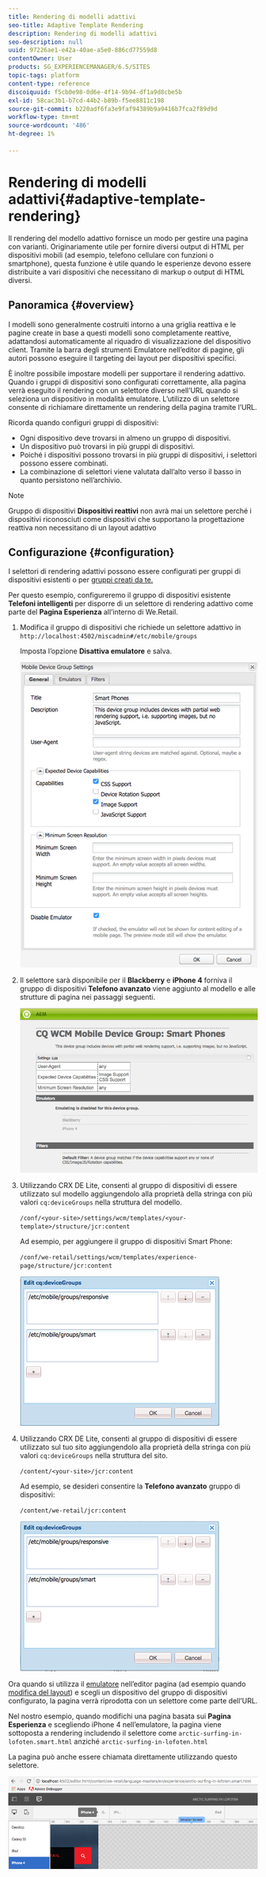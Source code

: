 ```yaml
---
title: Rendering di modelli adattivi
seo-title: Adaptive Template Rendering
description: Rendering di modelli adattivi
seo-description: null
uuid: 97226ae1-e42a-40ae-a5e0-886cd77559d8
contentOwner: User
products: SG_EXPERIENCEMANAGER/6.5/SITES
topic-tags: platform
content-type: reference
discoiquuid: f5cb0e98-0d6e-4f14-9b94-df1a9d8cbe5b
exl-id: 58cac3b1-b7cd-44b2-b89b-f5ee8811c198
source-git-commit: b220adf6fa3e9faf94389b9a9416b7fca2f89d9d
workflow-type: tm+mt
source-wordcount: '486'
ht-degree: 1%

---
```


# Rendering di modelli adattivi{#adaptive-template-rendering}

Il rendering del modello adattivo fornisce un modo per gestire una pagina con varianti. Originariamente utile per fornire diversi output di HTML per dispositivi mobili (ad esempio, telefono cellulare con funzioni o smartphone), questa funzione è utile quando le esperienze devono essere distribuite a vari dispositivi che necessitano di markup o output di HTML diversi.

## Panoramica {#overview}

I modelli sono generalmente costruiti intorno a una griglia reattiva e le pagine create in base a questi modelli sono completamente reattive, adattandosi automaticamente al riquadro di visualizzazione del dispositivo client. Tramite la barra degli strumenti Emulatore nell’editor di pagine, gli autori possono eseguire il targeting dei layout per dispositivi specifici.

È inoltre possibile impostare modelli per supportare il rendering adattivo. Quando i gruppi di dispositivi sono configurati correttamente, alla pagina verrà eseguito il rendering con un selettore diverso nell’URL quando si seleziona un dispositivo in modalità emulatore. L’utilizzo di un selettore consente di richiamare direttamente un rendering della pagina tramite l’URL.

Ricorda quando configuri gruppi di dispositivi:

* Ogni dispositivo deve trovarsi in almeno un gruppo di dispositivi.
* Un dispositivo può trovarsi in più gruppi di dispositivi.
* Poiché i dispositivi possono trovarsi in più gruppi di dispositivi, i selettori possono essere combinati.
* La combinazione di selettori viene valutata dall’alto verso il basso in quanto persistono nell’archivio.

>[!NOTE]
>
>Gruppo di dispositivi **Dispositivi reattivi** non avrà mai un selettore perché i dispositivi riconosciuti come dispositivi che supportano la progettazione reattiva non necessitano di un layout adattivo

## Configurazione {#configuration}

I selettori di rendering adattivi possono essere configurati per gruppi di dispositivi esistenti o per [gruppi creati da te.](/help/sites-developing/mobile.md#device-groups)

Per questo esempio, configureremo il gruppo di dispositivi esistente **Telefoni intelligenti** per disporre di un selettore di rendering adattivo come parte del **Pagina Esperienza** all’interno di We.Retail.

1. Modifica il gruppo di dispositivi che richiede un selettore adattivo in `http://localhost:4502/miscadmin#/etc/mobile/groups`

   Imposta l’opzione **Disattiva emulatore** e salva.

   ![chlimage_1-157](assets/chlimage_1-157.png)

1. Il selettore sarà disponibile per il **Blackberry** e **iPhone 4** forniva il gruppo di dispositivi **Telefono avanzato** viene aggiunto al modello e alle strutture di pagina nei passaggi seguenti.

   ![chlimage_1-158](assets/chlimage_1-158.png)

1. Utilizzando CRX DE Lite, consenti al gruppo di dispositivi di essere utilizzato sul modello aggiungendolo alla proprietà della stringa con più valori `cq:deviceGroups` nella struttura del modello.

   `/conf/<your-site>/settings/wcm/templates/<your-template>/structure/jcr:content`

   Ad esempio, per aggiungere il gruppo di dispositivi Smart Phone:

   `/conf/we-retail/settings/wcm/templates/experience-page/structure/jcr:content`

   ![chlimage_1-159](assets/chlimage_1-159.png)

1. Utilizzando CRX DE Lite, consenti al gruppo di dispositivi di essere utilizzato sul tuo sito aggiungendolo alla proprietà della stringa con più valori `cq:deviceGroups` nella struttura del sito.

   `/content/<your-site>/jcr:content`

   Ad esempio, se desideri consentire la **Telefono avanzato** gruppo di dispositivi:

   `/content/we-retail/jcr:content`

   ![chlimage_1-160](assets/chlimage_1-160.png)

Ora quando si utilizza il [emulatore](/help/sites-authoring/responsive-layout.md#layout-definitions-device-emulation-and-breakpoints) nell’editor pagina (ad esempio quando [modifica del layout](/help/sites-authoring/responsive-layout.md)) e scegli un dispositivo del gruppo di dispositivi configurato, la pagina verrà riprodotta con un selettore come parte dell’URL.

Nel nostro esempio, quando modifichi una pagina basata sui **Pagina Esperienza** e scegliendo iPhone 4 nell’emulatore, la pagina viene sottoposta a rendering includendo il selettore come `arctic-surfing-in-lofoten.smart.html` anziché `arctic-surfing-in-lofoten.html`

La pagina può anche essere chiamata direttamente utilizzando questo selettore.

![chlimage_1-161](assets/chlimage_1-161.png)

